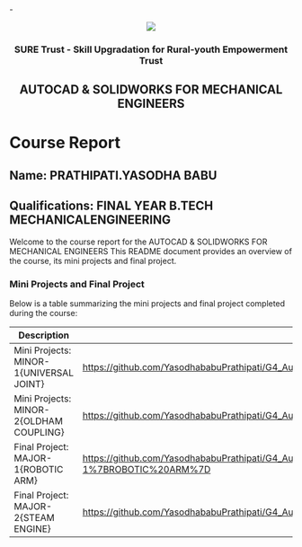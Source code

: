 -<!-- PROJECT LOGO -->
<br />

<div align="center">
   <img src='https://user-images.githubusercontent.com/73131499/166115643-d3187f47-d38f-41b2-ae42-5ecbbc60de14.png' />


<h3 align="center">SURE Trust - Skill Upgradation for Rural-youth Empowerment Trust</h3>
  <h2>  AUTOCAD & SOLIDWORKS FOR MECHANICAL ENGINEERS  </h2>
</div>

# Course Report

## Name: PRATHIPATI.YASODHA BABU

## Qualifications: FINAL YEAR B.TECH MECHANICALENGINEERING

Welcome to the course report for the AUTOCAD & SOLIDWORKS FOR MECHANICAL ENGINEERS This README document provides an overview of the course, its mini projects and final project.

### Mini Projects and Final Project

Below is a table summarizing the mini projects and final project completed during the course:

| Description                               | Link                                                                                                                               |
|-------------------------------------------|------------------------------------------------------------------------------------------------------------------------------------|
| Mini Projects: MINOR-1{UNIVERSAL JOINT}   | https://github.com/YasodhababuPrathipati/G4_Autocad/commit/20df925551753903a7ed333b7090414bd5dc6438                                |
| Mini Projects: MINOR-2{OLDHAM COUPLING}   | https://github.com/YasodhababuPrathipati/G4_Autocad/commit/20df925551753903a7ed333b7090414bd5dc6438                                |                                                                               
| Final Project: MAJOR-1{ROBOTIC ARM}       | https://github.com/YasodhababuPrathipati/G4_Autocad/tree/main/Final%20Capstone%20Project/Yasodha%20babu/MAJOR-1%7BROBOTIC%20ARM%7D |                                                                                                    
| Final Project: MAJOR-2{STEAM ENGINE}      | https://github.com/YasodhababuPrathipati/G4_Autocad/commit/67a9bc7795f8df1be29f2588c521954fb5138983                                |                                                                                    
